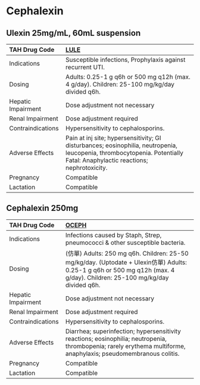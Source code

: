 # Cephalexin

## Ulexin 25mg/mL, 60mL suspension

| TAH Drug Code      | [LULE](https://www.tahsda.org.tw/drugs/hissearch.php?drug_code=LULE)                                                                                                     |
|:-------------------|:-------------------------------------------------------------------------------------------------------------------------------------------------------------------------|
| Indications        | Susceptible infections, Prophylaxis against recurrent UTI.                                                                                                               |
| Dosing             | Adults: 0.25-1 g q6h or 500 mg q12h (max. 4 g/day). Children: 25-100 mg/kg/day divided q6h.                                                                              |
| Hepatic Impairment | Dose adjustment not necessary                                                                                                                                            |
| Renal Impairment   | Dose adjustment required                                                                                                                                                 |
| Contraindications  | Hypersensitivity to cephalosporins.                                                                                                                                      |
| Adverse Effects    | Pain at inj site; hypersensitivity; GI disturbances; eosinophilia, neutropenia, leucopenia, thrombocytopenia. Potentially Fatal: Anaphylactic reactions; nephrotoxicity. |
| Pregnancy          | Compatible                                                                                                                                                               |
| Lactation          | Compatible                                                                                                                                                               |

## Cephalexin 250mg

| TAH Drug Code      | [OCEPH](https://www.tahsda.org.tw/drugs/hissearch.php?drug_code=OCEPH)                                                                                                    |
|:-------------------|:--------------------------------------------------------------------------------------------------------------------------------------------------------------------------|
| Indications        | Infections caused by Staph, Strep, pneumococci & other susceptible bacteria.                                                                                              |
| Dosing             | (仿單) Adults: 250 mg q6h. Children: 25-50 mg/kg/day. (Uptodate + Ulexin仿單) Adults: 0.25-1 g q6h or 500 mg q12h (max. 4 g/day). Children: 25-100 mg/kg/day divided q6h. |
| Hepatic Impairment | Dose adjustment not necessary                                                                                                                                             |
| Renal Impairment   | Dose adjustment required                                                                                                                                                  |
| Contraindications  | Hypersensitivity to cephalosporins.                                                                                                                                       |
| Adverse Effects    | Diarrhea; superinfection; hypersensitivity reactions; eosinophilia; neutropenia, thrombopenia; rarely erythema multiforme, anaphylaxis; pseudomembranous colitis.         |
| Pregnancy          | Compatible                                                                                                                                                                |
| Lactation          | Compatible                                                                                                                                                                |

